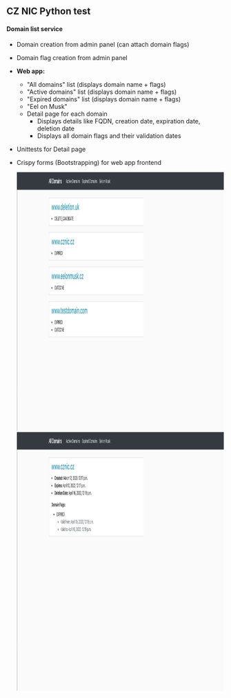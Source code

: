 <h2>CZ NIC Python test</h2>

<h4><b>Domain list service</b></h4>

- Domain creation from admin panel (can attach domain flags)
- Domain flag creation from admin panel
- <b>Web app:</b>
  - "All domains" list (displays domain name + flags)
  - "Active domains" list (displays domain name + flags)
  - "Expired domains" list (displays domain name + flags)
  - "Eel on Musk"
  - Detail page for each domain
    - Displays details like FQDN, creation date, expiration date, deletion date
    - Displays all domain flags and their validation dates
- Unittests for Detail page
- Crispy forms (Bootstrapping) for web app frontend

  <img src="/domains/static/images/screen1.png" height="600" width="1000">
  <img src="/domains/static/images/screen2.png" height="600" width="1000">
